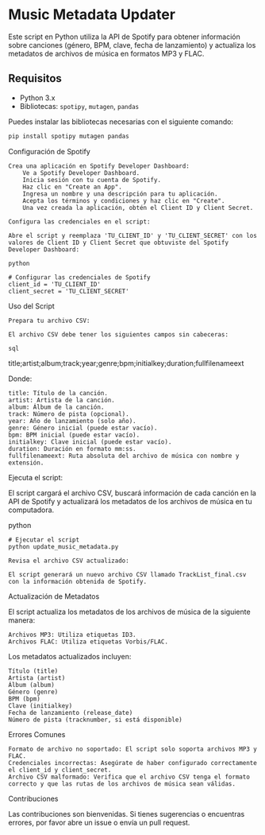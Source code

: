 # Music Metadata Updater

Este script en Python utiliza la API de Spotify para obtener información sobre canciones (género, BPM, clave, fecha de lanzamiento) y actualiza los metadatos de archivos de música en formatos MP3 y FLAC.

## Requisitos

- Python 3.x
- Bibliotecas: `spotipy`, `mutagen`, `pandas`

Puedes instalar las bibliotecas necesarias con el siguiente comando:

```bash
pip install spotipy mutagen pandas
```
Configuración de Spotify

    Crea una aplicación en Spotify Developer Dashboard:
        Ve a Spotify Developer Dashboard.
        Inicia sesión con tu cuenta de Spotify.
        Haz clic en "Create an App".
        Ingresa un nombre y una descripción para tu aplicación.
        Acepta los términos y condiciones y haz clic en "Create".
        Una vez creada la aplicación, obtén el Client ID y Client Secret.

    Configura las credenciales en el script:

    Abre el script y reemplaza 'TU_CLIENT_ID' y 'TU_CLIENT_SECRET' con los valores de Client ID y Client Secret que obtuviste del Spotify Developer Dashboard:

    python

    # Configurar las credenciales de Spotify
    client_id = 'TU_CLIENT_ID'
    client_secret = 'TU_CLIENT_SECRET'

Uso del Script

    Prepara tu archivo CSV:

    El archivo CSV debe tener los siguientes campos sin cabeceras:

    sql

title;artist;album;track;year;genre;bpm;initialkey;duration;fullfilenameext

Donde:

    title: Título de la canción.
    artist: Artista de la canción.
    album: Álbum de la canción.
    track: Número de pista (opcional).
    year: Año de lanzamiento (solo año).
    genre: Género inicial (puede estar vacío).
    bpm: BPM inicial (puede estar vacío).
    initialkey: Clave inicial (puede estar vacío).
    duration: Duración en formato mm:ss.
    fullfilenameext: Ruta absoluta del archivo de música con nombre y extensión.

Ejecuta el script:

El script cargará el archivo CSV, buscará información de cada canción en la API de Spotify y actualizará los metadatos de los archivos de música en tu computadora.

python

    # Ejecutar el script
    python update_music_metadata.py

    Revisa el archivo CSV actualizado:

    El script generará un nuevo archivo CSV llamado TrackList_final.csv con la información obtenida de Spotify.

Actualización de Metadatos

El script actualiza los metadatos de los archivos de música de la siguiente manera:

    Archivos MP3: Utiliza etiquetas ID3.
    Archivos FLAC: Utiliza etiquetas Vorbis/FLAC.

Los metadatos actualizados incluyen:

    Título (title)
    Artista (artist)
    Álbum (album)
    Género (genre)
    BPM (bpm)
    Clave (initialkey)
    Fecha de lanzamiento (release_date)
    Número de pista (tracknumber, si está disponible)

Errores Comunes

    Formato de archivo no soportado: El script solo soporta archivos MP3 y FLAC.
    Credenciales incorrectas: Asegúrate de haber configurado correctamente el client_id y client_secret.
    Archivo CSV malformado: Verifica que el archivo CSV tenga el formato correcto y que las rutas de los archivos de música sean válidas.

Contribuciones

Las contribuciones son bienvenidas. Si tienes sugerencias o encuentras errores, por favor abre un issue o envía un pull request.

